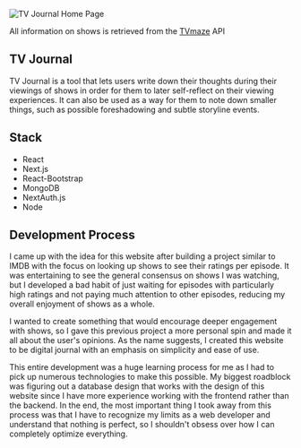 ![TV Journal Home Page](https://user-images.githubusercontent.com/54997456/157777050-6e31ee0d-ab6f-46da-9c01-1a024d5c80de.png)

All information on shows is retrieved from the [TVmaze](https://www.tvmaze.com/) API
## TV Journal

TV Journal is a tool that lets users write down their thoughts during their viewings of shows in order for them to later self-reflect on their viewing experiences. It can also be used as a way for them to note down smaller things, such as possible foreshadowing and subtle storyline events.

## Stack
- React
- Next.js
- React-Bootstrap
- MongoDB
- NextAuth.js
- Node

## Development Process

I came up with the idea for this website after building a project similar to IMDB with the focus on looking up shows to see their ratings per episode. It was entertaining to see the general consensus on shows I was watching, but I developed a bad habit of just waiting for episodes with particularly high ratings and not paying much attention to other episodes, reducing my overall enjoyment of shows as a whole. 

I wanted to create something that would encourage deeper engagement with shows, so I gave this previous project a more personal spin and made it all about the user's opinions. As the name suggests, I created this website to be digital journal with an emphasis on simplicity and ease of use.

This entire development was a huge learning process for me as I had to pick up numerous technologies to make this possible. My biggest roadblock was figuring out a database design that works with the design of this website since I have more experience working with the frontend rather than the backend. In the end, the most important thing I took away from this process was that I have to recognize my limits as a web developer and understand that nothing is perfect, so I shouldn't obsess over how I can completely optimize everything.
